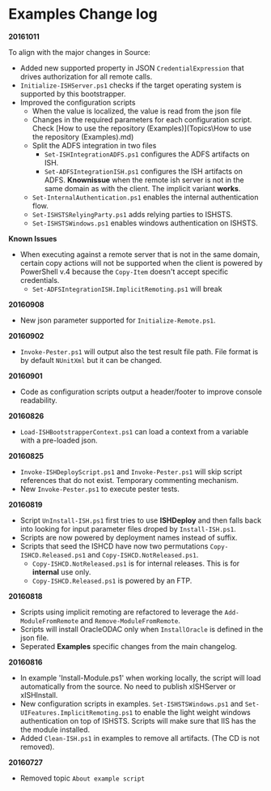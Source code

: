 # Examples Change log

**20161011**

To align with the major changes in Source:

- Added new supported property in JSON `CredentialExpression` that drives authorization for all remote calls.
- `Initialize-ISHServer.ps1` checks if the target operating system is supported by this bootstrapper.
- Improved the configuration scripts
  - When the value is localized, the value is read from the json file
  - Changes in the required parameters for each configuration script. Check [How to use the repository (Examples)](Topics\How to use the repository (Examples).md)
  - Split the ADFS integration in two files 
    - `Set-ISHIntegrationADFS.ps1` configures the ADFS artifacts on ISH.
    - `Set-ADFSIntegrationISH.ps1` configures the ISH artifacts on ADFS. **Knownissue** when the remote ish server is not in the same domain as with the client. The implicit variant **works**.
  - `Set-InternalAuthentication.ps1` enables the internal authentication flow.
  - `Set-ISHSTSRelyingParty.ps1` adds relying parties to ISHSTS.
  - `Set-ISHSTSWindows.ps1` enables windows authentication on ISHSTS.

**Known Issues**

- When executing against a remote server that is not in the same domain, certain copy actions will not be supported when the client is powered by PowerShell v.4 because the `Copy-Item` doesn't accept specific credentials. 
  - `Set-ADFSIntegrationISH.ImplicitRemoting.ps1` will break
  
  
**20160908**

- New json parameter supported for `Initialize-Remote.ps1`.

**20160902**

- `Invoke-Pester.ps1` will output also the test result file path. File format is by default `NUnitXml` but it can be changed.

**20160901**

- Code as configuration scripts output a header/footer to improve console readability.

**20160826**

- `Load-ISHBootstrapperContext.ps1` can load a context from a variable with a pre-loaded json.

**20160825**

- `Invoke-ISHDeployScript.ps1` and `Invoke-Pester.ps1` will skip script references that do not exist. Temporary commenting mechanism.
- New `Invoke-Pester.ps1` to execute pester tests.

**20160819**

- Script `UnInstall-ISH.ps1` first tries to use **ISHDeploy** and then falls back into looking for input parameter files droped by  `Install-ISH.ps1`.
- Scripts are now powered by deployment names instead of suffix.
- Scripts that seed the ISHCD have now two permutations `Copy-ISHCD.Released.ps1` and `Copy-ISHCD.NotReleased.ps1`.
  - `Copy-ISHCD.NotReleased.ps1` is for internal releases. This is for **internal** use only.
  - `Copy-ISHCD.Released.ps1` is powered by an FTP. 

**20160818**

- Scripts using implicit remoting are refactored to leverage the `Add-ModuleFromRemote` and `Remove-ModuleFromRemote`.
- Scripts will install OracleODAC only when `InstallOracle` is defined in the json file.
- Seperated **Examples** specific changes from the main changelog.  

**20160816**

- In example 'Install-Module.ps1' when working locally, the script will load automatically from the source. No need to publish xISHServer or xISHInstall.
- New configuration scripts in examples. `Set-ISHSTSWindows.ps1` and `Set-UIFeatures.ImplicitRemoting.ps1` to enable the light weight windows authentication on top of ISHSTS. Scripts will make sure that IIS has the the module installed.
- Added `Clean-ISH.ps1` in examples to remove all artifacts. (The CD is not removed).

**20160727**

- Removed topic `About example script`